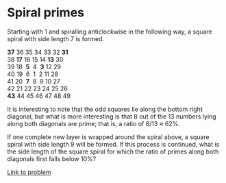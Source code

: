 # Spiral primes

<p>Starting with 1 and spiralling anticlockwise in the following way, a square spiral with side length 7 is formed.</p>
<p class="center monospace"><span class="red"><b>37</b></span> 36 35 34 33 32 <span class="red"><b>31</b></span><br />
38 <span class="red"><b>17</b></span> 16 15 14 <span class="red"><b>13</b></span> 30<br />
39 18 <span class="red"> <b>5</b></span>  4 <span class="red"> <b>3</b></span> 12 29<br />
40 19  6  1  2 11 28<br />
41 20 <span class="red"> <b>7</b></span>  8  9 10 27<br />
42 21 22 23 24 25 26<br /><span class="red"><b>43</b></span> 44 45 46 47 48 49</p>
<p>It is interesting to note that the odd squares lie along the bottom right diagonal, but what is more interesting is that 8 out of the 13 numbers lying along both diagonals are prime; that is, a ratio of 8/13 ≈ 62%.</p>
<p>If one complete new layer is wrapped around the spiral above, a square spiral with side length 9 will be formed. If this process is continued, what is the side length of the square spiral for which the ratio of primes along both diagonals first falls below 10%?</p>


[Link to problem](https://projecteuler.net/problem=58)
